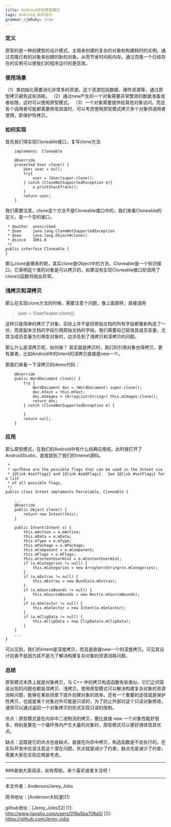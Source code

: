```yaml
---
title: Android中的原型模式
tags: Android,软件设计
grammar_cjkRuby: true
---
```

### 定义
原型的是一种创建型的设计模式，主用来创建的复杂的对象和构建耗时的实例。通过克隆已有的对象来创建的新的对象，从而节省时间和内存。通过克隆一个已经存在的实例可以使我们的程序运行的更高效。

### 使用场景
（1）类初始化需要消化非常多的资源，这个资源包括数据、硬件资源等，通过原型拷贝避免这些消耗。 
（2）通过new产生的一个对象需要非常繁琐的数据准备或者权限，这时可以使用原型模式。 
（3）一个对象需要提供给其他对象访问，而且各个调用者可能都需要修改其值时，可以考虑使用原型模式拷贝多个对象供调用者使用，即保护性拷贝。

### 如何实现

首先我们得实现Cloneable接口，复写clone方法
``` stylus
    implements  Cloneable
    
    @Override
    protected User clone() {
        User user = null;
        try{
            user = (User)super.clone();
        } catch (CloneNotSupportedException e){
            e.printStackTrace();
        }
        return user;
    }
```

我们需要注意，clone这个方法不是Cloneable接口中的，我们来看Cloneable的定义，是一个空的接口。

``` stylus
 * @author  unascribed
 * @see     java.lang.CloneNotSupportedException
 * @see     java.lang.Object#clone()
 * @since   JDK1.0
 */
public interface Cloneable {
}

```
那么clone是哪来的呢，其实clone是Object中的方法，Cloneable是一个标识接口，它表明这个类的对象是可以拷贝的。如果没有实现Cloneable接口却调用了clone()函数将抛出异常。

### 浅拷贝和深拷贝

那么在实现clone方法的时候，需要注意个问题，像上面那样，直接调用

> user = (User)super.clone();

这样只是简单的拷贝了对象，实际上并不是将原始文档的所有字段都重新构造了一份，而是副本文档的字段引用原始文档的字段。我们需要自己赋值其成员变量，尤其当成员变量为引用型对象时，边涉及到了浅拷贝和深拷贝的问题。

那么什么是深拷贝呢，如何做？ 其实就是拷贝时，我们的引用对象也得拷贝，更有甚者，比如Android中的Intent的深拷贝直接是new一个。

那我们来看一下深拷贝的demo代码：

``` stylus
    @Override
    public WordDocument clone() {
        try {
            WordDocument doc = (WordDocument) super.clone();
            doc.mText = this.mText;
            doc.mImages = (ArrayList<String>) this.mImages.clone();
            return doc;
        } catch (CloneNotSupportedException e) {

        }
        return null;
    }
```

### 应用
那么原型模式，在我们的Android中有什么经典应用呢。此时我打开了AndroidStudio，直接跳到了我们的Intenet源码。

``` stylus
 *
 * <p>These are the possible flags that can be used in the Intent via
 * {@link #setFlags} and {@link #addFlags}.  See {@link #setFlags} for a list
 * of all possible flags.
 */
public class Intent implements Parcelable, Cloneable {
    
    ...
    @Override
    public Object clone() {
        return new Intent(this);
    }

    public Intent(Intent o) {
        this.mAction = o.mAction;
        this.mData = o.mData;
        this.mType = o.mType;
        this.mPackage = o.mPackage;
        this.mComponent = o.mComponent;
        this.mFlags = o.mFlags;
        this.mContentUserHint = o.mContentUserHint;
        if (o.mCategories != null) {
            this.mCategories = new ArraySet<String>(o.mCategories);
        }
        if (o.mExtras != null) {
            this.mExtras = new Bundle(o.mExtras);
        }
        if (o.mSourceBounds != null) {
            this.mSourceBounds = new Rect(o.mSourceBounds);
        }
        if (o.mSelector != null) {
            this.mSelector = new Intent(o.mSelector);
        }
        if (o.mClipData != null) {
            this.mClipData = new ClipData(o.mClipData);
        }
    }
    ...
}
```

可以见到，我们的Intent是深度拷贝，而且是直接new一个的深度拷贝。可见其设计初衷不是因为其不是为了解决构建复杂对象的资源消耗问题。



### 总结
原型模式本质上就是对象拷贝，与 C++ 中的拷贝构造函数有些类似，它们之间容易出现的问题也都是深拷贝、浅拷贝。使用原型模式可以解决构建复杂对象的资源消耗问题，能够在某些场景下提升创建对象的效率。还有一个重要的途径就是保护性拷贝，也就是某个对象对外可能是只读的，为了防止外部对这个只读对象修改，通常可以通过返回一个对象拷贝的形式实现只读的限制。

优点：原型模式是在内存中二进制流的拷贝，要比直接 new 一个对象性能好很多，特别是要在一个循环体内产生大量的对象时，原型模式可以更好滴体现其优点。

缺点：这既是它的优点也是缺点，直接在内存中拷贝，构造函数是不会执行的，在实际开发中应该注意这个潜在问题，优点就是减少了约束，缺点也是减少了约束，需要大家在实际应用是考虑。

 ----------
 ###谢谢大家阅读，如有帮助，来个喜欢或者关注吧！

 ----------
 本文作者：Anderson/Jerey_Jobs

 简书地址：[Anderson大码渣][1]

 github地址：[Jerey_Jobs][2]
  [1]: http://www.jianshu.com/users/016a5ba708a0/
  [2]: https://github.com/Jerey-Jobs


